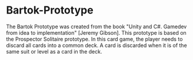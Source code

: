 # Bartok-Prototype
The Bartok Prototype was created from the book "Unity and C#. Gamedev from idea to implementation" [Jeremy Gibson].
This prototype is based on the Prospector Solitaire prototype. In this card game, the player needs to discard all cards into a common deck. A card is discarded when it is of the same suit or level as a card in the deck.
